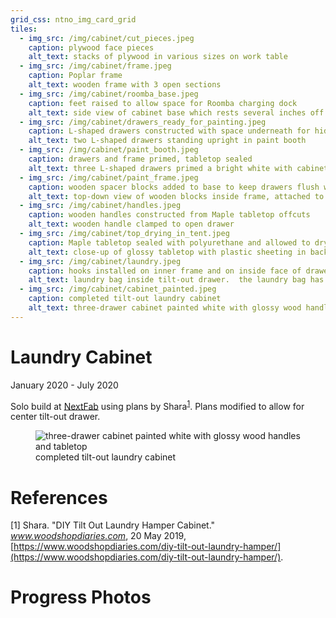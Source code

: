 ```yaml
---
grid_css: ntno_img_card_grid
tiles: 
  - img_src: /img/cabinet/cut_pieces.jpeg
    caption: plywood face pieces
    alt_text: stacks of plywood in various sizes on work table
  - img_src: /img/cabinet/frame.jpeg
    caption: Poplar frame
    alt_text: wooden frame with 3 open sections
  - img_src: /img/cabinet/roomba_base.jpeg
    caption: feet raised to allow space for Roomba charging dock
    alt_text: side view of cabinet base which rests several inches off floor
  - img_src: /img/cabinet/drawers_ready_for_painting.jpeg
    caption: L-shaped drawers constructed with space underneath for hidden hinge
    alt_text: two L-shaped drawers standing upright in paint booth
  - img_src: /img/cabinet/paint_booth.jpeg
    caption: drawers and frame primed, tabletop sealed
    alt_text: three L-shaped drawers primed a bright white with cabinet frame in the background
  - img_src: /img/cabinet/paint_frame.jpeg
    caption: wooden spacer blocks added to base to keep drawers flush with frame
    alt_text: top-down view of wooden blocks inside frame, attached to the bottom panel.  the blocks have screws sticking out of the top.
  - img_src: /img/cabinet/handles.jpeg
    caption: wooden handles constructed from Maple tabletop offcuts
    alt_text: wooden handle clamped to open drawer
  - img_src: /img/cabinet/top_drying_in_tent.jpeg
    caption: Maple tabletop sealed with polyurethane and allowed to dry inside tent to prevent sawdust from sticking
    alt_text: close-up of glossy tabletop with plastic sheeting in background
  - img_src: /img/cabinet/laundry.jpeg
    caption: hooks installed on inner frame and on inside face of drawer to keep laundry bag upright
    alt_text: laundry bag inside tilt-out drawer.  the laundry bag has fabric handles which are hooked to the underside of the tabletop and to the inside face of the drawer.
  - img_src: /img/cabinet/cabinet_painted.jpeg
    caption: completed tilt-out laundry cabinet
    alt_text: three-drawer cabinet painted white with glossy wood handles and tabletop
---
```


# Laundry Cabinet
January 2020 - July 2020  
  
Solo build at [NextFab](https://nextfab.com/location/south-philadelphia/) using plans by Shara<sup>[1](./#references)</sup>.  Plans modified to allow for center tilt-out drawer.  
<section>
  <figure>
    <img
      src="/img/cabinet/cabinet_painted.jpeg"
      alt="three-drawer cabinet painted white with glossy wood handles and tabletop"
      title=""
    />
    <figcaption>completed tilt-out laundry cabinet</figcaption>
  </figure>
</section>

# References

[1] Shara.  "DIY Tilt Out Laundry Hamper Cabinet."  *www.woodshopdiaries.com*, 20 May 2019, [https://www.woodshopdiaries.com/diy-tilt-out-laundry-hamper/](https://www.woodshopdiaries.com/diy-tilt-out-laundry-hamper/).


# Progress Photos